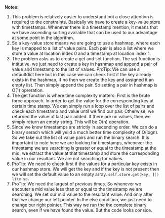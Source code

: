 **Notes:**

1. This problem is relatively easier to understand but a close attention is required to the constraints. Basically we have to create a key-value store with timestamps. Whenever there is a timestamp mention, it means that we have ascending sorting available that can be used to our advantage at some point in the algorithm.
2. So a key-value store means we are going to use a hashmap, where each key is mapped to a list of value pairs. Each pair is also a list where we store a value at location index 0 and a timestamp at location index 1.
3. The problem asks us to create a get and set function. The set function is intitutive, we just need to create a key in hashmap and append a pair of value and timestamp to the list of values. ProTip: We can use a defaultdict here but in this case we can check first if the key already exists in the hashmap, if no then we create the key and assigned it an empty list. Then simply append the pair. So setting a pair in hashmap is O(1) opreration.
4. The get function is where time complexity matters. First is the brute force approach. In order to get the value for the corresponding key at certain time stamp. We can simply run a loop over the list of pairs and check each timestamp and value until we find our pair. Otherwise, we returned the value of last pair added. If there are no values, then we simply return an empty string. This will be O(n) operation.
5. Since we know timestamps are strictly in ascending order. We can do a binary serach which will yeild a much better time complexity of O(logn). So we take out the list of value pairs and run the binary search. It is importatnt to note here we are looking for timestamps, whenever  the timestamp we are searching is greater or equal to the timestamp at the mid, we extract the value at that timestamp and store the corresponding value in our resultant. We are not searching for values.
6. ProTip: We need to check first if the values for a particular key exists in our hashmap store. We will get the key and if the key is not present then we will set the default value to an empty array. `self.store.get(key, []) like so. `
7. ProTip: We need the largest of previous times. So whenever we encouter a mid value less than or equal to the timestamp we are searching. We set our mid value to the resultant value. And only after that we change our left pointer. In the else condition, we just need to change our right pointer. This way we run the the complete binary search, even if we have found the value. But the code looks consice.
